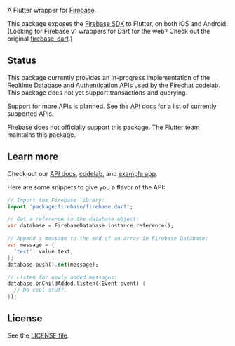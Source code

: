 A Flutter wrapper for [Firebase](http://firebase.google.com/).

This package exposes the [Firebase SDK](https://firebase.google.com/docs/)
to Flutter, on both iOS and Android. 
(Looking for Firebase v1 wrappers for Dart for the web? Check out the original [firebase-dart](https://github.com/firebase/firebase-dart).)

## Status

This package currently provides an in-progress implementation of the 
Realtime Database and Authentication APIs used by the Firechat codelab.
This package does not yet support transactions and querying.

Support for more APIs is planned.
See the [API docs](https://flutter.github.io/firebase-dart) for
a list of currently supported APIs.

Firebase does not officially support this package. The Flutter
team maintains this package.

## Learn more

Check out our [API docs](https://flutter.github.io/firebase-dart), 
[codelab](https://codelabs.developers.google.com/codelabs/flutter/), and
[example app](https://github.com/flutter/firechat-flutter/).

Here are some snippets to give you a flavor of the API:

```dart
// Import the Firebase library:
import 'package:firebase/firebase.dart';

// Get a reference to the database object:
var database = FirebaseDatabase.instance.reference();

// Append a message to the end of an array in Firebase Database:
var message = {
  'text': value.text,
};
database.push().set(message);

// Listen for newly added messages:
database.onChildAdded.listen((Event event) {
  // Do cool stuff.
});
```

## License

See the [LICENSE file](https://github.com/flutter/firebase2-dart/blob/master/LICENSE).
